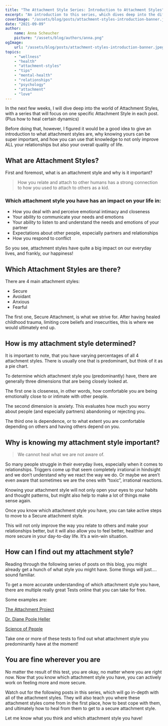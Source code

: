 ```yaml
---
title: "The Attachment Style Series: Introduction to Attachment Styles"
excerpt: "An introduction to this series, which dives deep into the different attachment styles. What are attachment styles? Why are they important?"
coverImage: "/assets/blog/posts/attachment-styles-introduction-banner.jpeg"
date: "2021-09-09"
author:
    name: Anna Scheucher
    picture: "/assets/blog/authors/anna.png"
ogImage:
    url: "/assets/blog/posts/attachment-styles-introduction-banner.jpeg"
topics:
    - "wellness"
    - "health"
    - "attachment-styles"
    - "tips"
    - "mental-health"
    - "relationships"
    - "psychology"
    - "attachment"
    - "love" 
---
```


In the next few weeks, I will dive deep into the world of Attachment Styles, with a series that will focus on one specific Attachment Style in each post. (Plus how to heal certain dynamics) 

Before doing that, however, I figured it would be a good idea to give an <span class='font-bold'>introduction to what attachment styles are,</span> why knowing yours can be super important, and how you can use that knowledge to not only <span class='font-bold'>improve ALL your relationships but also your overall quality of life.</span> 

## What are Attachment Styles? 
First and foremost, what is an attachment style and why is it important? 

>How you relate and attach to other humans has a strong connection to how you used to attach to others as a kid. 

### Which attachment style you have has an impact on your life in: 

<ul class="list-disc">
<li>How you deal with and perceive <span class='font-bold'>emotional intimacy and closeness</span>
<li>Your ability to <span class='font-bold'>communicate your needs and emotions</span>
<li>Your ability to listen to and understand the <span class='font-bold'>needs and emotions of your partner</span>
<li><span class='font-bold'>Expectations about other people,</span> especially partners and relationships 
<li>How you <span class='font-bold'>respond to conflict</span> 
</ul>

So you see, attachment styles have quite a big impact on our everyday lives, and frankly, our happiness! 
## Which Attachment Styles are there? 

There are <span class='font-bold'>4 main attachment styles:</span> 

<ul class="list-disc">
<li>Secure  
<li>Avoidant
<li>Anxious 
<li>Fearful 
</ul>

The first one, Secure Attachment, is <span class='font-bold'>what we strive for.</span> After having healed childhood trauma, limiting core beliefs and insecurities, this is where we would ultimately end up. 

## How is my attachment style determined? 

It is important to note, that you have varying percentages of all 4 attachment styles. There is usually one that is predominant, but think of it as a pie chart. 

To determine which attachment style you (predominantly) have, there are generally three dimensions that are being closely looked at. 

<span class='font-bold'>The first one is closeness,</span> in other words, how comfortable you are being emotionally close to or intimate with other people. 

<span class='font-bold'>The second dimension is anxiety.</span> This evaluates how much you worry about people (and especially partners) abandoning or rejecting you. 

<span class='font-bold'>The third one is dependence,</span> or to what extent you are comfortable depending on others and having others depend on you. 

## Why is knowing my attachment style important? 
>We cannot heal what we are not aware of. 

So many people struggle in their everyday lives, especially when it comes to relationships. Triggers come up that seem completely irrational in hindsight and we don’t understand why we react the way we do. Or maybe we aren’t even aware that sometimes we are the ones with “toxic”, irrational reactions. 

Knowing your attachment style will not only <span class='font-bold'>open your eyes to your habits and thought patterns,</span> but might also help to make a lot of things make sense again. 

Once you know which attachment style you have, you can <span class='font-bold'>take active steps to move to a Secure attachment style. </span>

This will not only <span class='font-bold'>improve the way you relate to others and make your relationships better</span>, but it will also <span class='font-bold'>allow you to feel better, healthier and more secure in your day-to-day life.</span> It’s a win-win situation. 

## How can I find out my attachment style? 
Reading through the following series of posts on this blog, you might already get a hunch of what style you might have. Some things will just…. sound familiar. 

To get a more accurate understanding of which attachment style you have, there are <span class='font-bold'>multiple really great Tests online that you can take for free.</span> 

Some examples are: 

<a href="https://www.attachmentproject.com/attachment-style-quiz/"><ins>The Attachment Project</ins></a>

<a href="https://dianepooleheller.com/attachment-test/"><ins>Dr. Diane Poole Heller</ins></a>

<a href="https://www.scienceofpeople.com/attachment-styles/"><ins>Science of People</ins></a>

Take one or more of these tests to find out what attachment style you predominantly have at the moment! 

## You are fine wherever you are
No matter the result of this test, <span class='font-bold'>you are okay, no matter where you are right now</span>. Now that you know which attachment style you have, you can <span class='font-bold'>actively work on feeling more and more secure.</span>

Watch out for the following posts in this series, which will go in-depth with all of the attachment styles. <span class='font-bold'>They will also teach you where these attachment styles come from in the first place, how to best cope with them, and ultimately how to heal from them to get to a secure attachment style.</span> 

Let me know what you think and which attachment style you have! 
